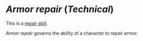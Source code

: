 # *Armor repair* (*Technical*)

This is a [repair skill](repair-skills.md).

*Armor repair* governs the ability of a character to repair armor.

